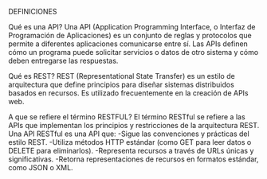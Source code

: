 DEFINICIONES

Qué es una API?
Una API (Application Programming Interface, o Interfaz de Programación de Aplicaciones) es un conjunto de reglas y protocolos que permite a diferentes aplicaciones comunicarse entre sí. Las APIs definen cómo un programa puede solicitar servicios o datos de otro sistema y cómo deben entregarse las respuestas.

Qué es REST?
REST (Representational State Transfer) es un estilo de arquitectura que define principios para diseñar sistemas distribuidos basados en recursos. Es utilizado frecuentemente en la creación de APIs web.

A que se refiere el término RESTFUL?
El término RESTful se refiere a las APIs que implementan los principios y restricciones de la arquitectura REST. Una API RESTful es una API que:
-Sigue las convenciones y prácticas del estilo REST.
-Utiliza métodos HTTP estándar (como GET para leer datos o DELETE para eliminarlos).
-Representa recursos a través de URLs únicas y significativas.
-Retorna representaciones de recursos en formatos estándar, como JSON o XML. 
